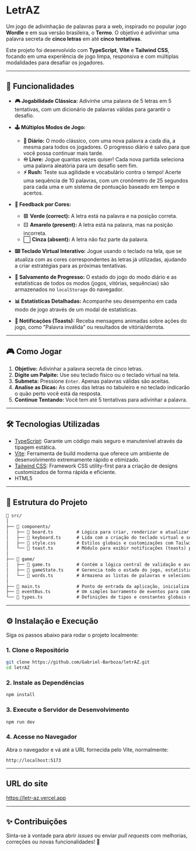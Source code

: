 # LetrAZ

Um jogo de adivinhação de palavras para a web, inspirado no popular jogo **Wordle** e em sua versão brasileira, o **Termo**. O objetivo é adivinhar uma palavra secreta de **cinco letras** em até **cinco tentativas**.

Este projeto foi desenvolvido com **TypeScript**, **Vite** e **Tailwind CSS**, focando em uma experiência de jogo limpa, responsiva e com múltiplas modalidades para desafiar os jogadores.

---

## 🚀 Funcionalidades

-   **🎮 Jogabilidade Clássica:** Adivinhe uma palavra de 5 letras em 5 tentativas, com um dicionário de palavras válidas para garantir o desafio.

-   **🕹️ Múltiplos Modos de Jogo:**
    -   **📅 Diário:** O modo clássico, com uma nova palavra a cada dia, a mesma para todos os jogadores. O progresso diário é salvo para que você possa continuar mais tarde.
    -   **♾️ Livre:** Jogue quantas vezes quiser! Cada nova partida seleciona uma palavra aleatória para um desafio sem fim.
    -   **⚡ Rush:** Teste sua agilidade e vocabulário contra o tempo! Acerte uma sequência de 10 palavras, com um cronômetro de 25 segundos para cada uma e um sistema de pontuação baseado em tempo e acertos.

-   **🎨 Feedback por Cores:**
    -   🟩 **Verde (correct):** A letra está na palavra e na posição correta.
    -   🟨 **Amarelo (present):** A letra está na palavra, mas na posição incorreta.
    -   ⬜ **Cinza (absent):** A letra não faz parte da palavra.

-   **⌨️ Teclado Virtual Interativo:** Jogue usando o teclado na tela, que se atualiza com as cores correspondentes às letras já utilizadas, ajudando a criar estratégias para as próximas tentativas.

-   **💾 Salvamento de Progresso:** O estado do jogo do modo diário e as estatísticas de todos os modos (jogos, vitórias, sequências) são armazenados no `localStorage` do navegador.

-   **📊 Estatísticas Detalhadas:** Acompanhe seu desempenho em cada modo de jogo através de um modal de estatísticas.

-   **🔔 Notificações (Toasts):** Receba mensagens animadas sobre ações do jogo, como "Palavra inválida" ou resultados de vitória/derrota.

---

## 🎮 Como Jogar

1.  **Objetivo:** Adivinhar a palavra secreta de cinco letras.
2.  **Digite um Palpite:** Use seu teclado físico ou o teclado virtual na tela.
3.  **Submeta:** Pressione `Enter`. Apenas palavras válidas são aceitas.
4.  **Analise as Dicas:** As cores das letras no tabuleiro e no teclado indicarão o quão perto você está da resposta.
5.  **Continue Tentando:** Você tem até 5 tentativas para adivinhar a palavra.

---

## 🛠️ Tecnologias Utilizadas

-   [TypeScript](https://www.typescriptlang.org/): Garante um código mais seguro e manutenível através da tipagem estática.
-   [Vite](https://vitejs.dev/): Ferramenta de build moderna que oferece um ambiente de desenvolvimento extremamente rápido e otimizado.
-   [Tailwind CSS](https://tailwindcss.com/): Framework CSS utility-first para a criação de designs customizados de forma rápida e eficiente.
-   HTML5

---

## 📂 Estrutura do Projeto

```markdown
📁 src/
│
├── 📁 components/
│   ├── 📄 board.ts         # Lógica para criar, renderizar e atualizar o tabuleiro do jogo.
│   ├── 📄 keyboard.ts      # Lida com a criação do teclado virtual e seus eventos.
│   ├── 📄 style.css        # Estilos globais e customizações com Tailwind CSS.
│   └── 📄 toast.ts         # Módulo para exibir notificações (toasts) para o usuário.
│
├── 📁 game/
│   ├── 📄 game.ts          # Contém a lógica central de validação e avaliação de tentativas.
│   ├── 📄 gameState.ts     # Gerencia todo o estado do jogo, estatísticas e salvamento no localStorage.
│   └── 📄 words.ts         # Armazena as listas de palavras e seleciona a palavra do dia ou aleatória.
│
├── 📄 main.ts              # Ponto de entrada da aplicação, inicializa o jogo e os componentes.
├── 📄 eventBus.ts          # Um simples barramento de eventos para comunicação desacoplada entre módulos.
└── 📄 types.ts             # Definições de tipos e constantes globais do TypeScript.
```

---

## ⚙️ Instalação e Execução

Siga os passos abaixo para rodar o projeto localmente:

### 1. Clone o Repositório

```bash
git clone https://github.com/Gabriel-Barboza/letrAZ.git
cd letrAZ
```

### 2. Instale as Dependências

```bash
npm install
```

### 3. Execute o Servidor de Desenvolvimento

```bash
npm run dev
```

### 4. Acesse no Navegador

Abra o navegador e vá até a URL fornecida pelo Vite, normalmente:

```
http://localhost:5173
```

---

## URL do site

https://letr-az.vercel.app

---

## ✨ Contribuições

Sinta-se à vontade para abrir *issues* ou enviar *pull requests* com melhorias, correções ou novas funcionalidades! 🚀
